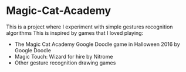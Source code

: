 # Magic-Cat-Academy
This is a project where I experiment with simple gestures recognition algorithms
This is inspired by games that I loved playing:
+ The Magic Cat Academy Google Doodle game in Halloween 2016 by Google Doodle
+ Magic Touch: Wizard for hire by Nitrome
+ Other gesture recognition drawing games
 
